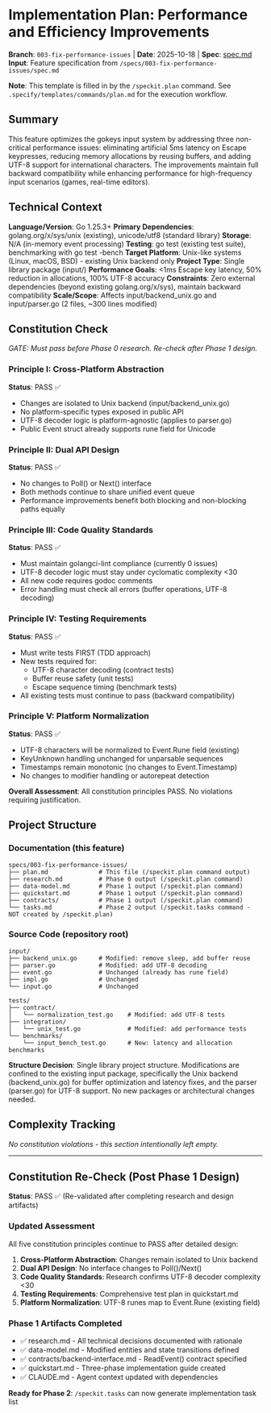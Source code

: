 # Implementation Plan: Performance and Efficiency Improvements

**Branch**: `003-fix-performance-issues` | **Date**: 2025-10-18 | **Spec**: [spec.md](./spec.md)
**Input**: Feature specification from `/specs/003-fix-performance-issues/spec.md`

**Note**: This template is filled in by the `/speckit.plan` command. See `.specify/templates/commands/plan.md` for the execution workflow.

## Summary

This feature optimizes the gokeys input system by addressing three non-critical performance issues: eliminating artificial 5ms latency on Escape keypresses, reducing memory allocations by reusing buffers, and adding UTF-8 support for international characters. The improvements maintain full backward compatibility while enhancing performance for high-frequency input scenarios (games, real-time editors).

## Technical Context

**Language/Version**: Go 1.25.3+
**Primary Dependencies**: golang.org/x/sys/unix (existing), unicode/utf8 (standard library)
**Storage**: N/A (in-memory event processing)
**Testing**: go test (existing test suite), benchmarking with go test -bench
**Target Platform**: Unix-like systems (Linux, macOS, BSD) - existing Unix backend only
**Project Type**: Single library package (input/)
**Performance Goals**: <1ms Escape key latency, 50% reduction in allocations, 100% UTF-8 accuracy
**Constraints**: Zero external dependencies (beyond existing golang.org/x/sys), maintain backward compatibility
**Scale/Scope**: Affects input/backend_unix.go and input/parser.go (2 files, ~300 lines modified)

## Constitution Check

*GATE: Must pass before Phase 0 research. Re-check after Phase 1 design.*

### Principle I: Cross-Platform Abstraction
**Status**: PASS ✅
- Changes are isolated to Unix backend (input/backend_unix.go)
- No platform-specific types exposed in public API
- UTF-8 decoder logic is platform-agnostic (applies to parser.go)
- Public Event struct already supports rune field for Unicode

### Principle II: Dual API Design
**Status**: PASS ✅
- No changes to Poll() or Next() interface
- Both methods continue to share unified event queue
- Performance improvements benefit both blocking and non-blocking paths equally

### Principle III: Code Quality Standards
**Status**: PASS ✅
- Must maintain golangci-lint compliance (currently 0 issues)
- UTF-8 decoder logic must stay under cyclomatic complexity <30
- All new code requires godoc comments
- Error handling must check all errors (buffer operations, UTF-8 decoding)

### Principle IV: Testing Requirements
**Status**: PASS ✅
- Must write tests FIRST (TDD approach)
- New tests required for:
  - UTF-8 character decoding (contract tests)
  - Buffer reuse safety (unit tests)
  - Escape sequence timing (benchmark tests)
- All existing tests must continue to pass (backward compatibility)

### Principle V: Platform Normalization
**Status**: PASS ✅
- UTF-8 characters will be normalized to Event.Rune field (existing)
- KeyUnknown handling unchanged for unparsable sequences
- Timestamps remain monotonic (no changes to Event.Timestamp)
- No changes to modifier handling or autorepeat detection

**Overall Assessment**: All constitution principles PASS. No violations requiring justification.

## Project Structure

### Documentation (this feature)

```
specs/003-fix-performance-issues/
├── plan.md              # This file (/speckit.plan command output)
├── research.md          # Phase 0 output (/speckit.plan command)
├── data-model.md        # Phase 1 output (/speckit.plan command)
├── quickstart.md        # Phase 1 output (/speckit.plan command)
├── contracts/           # Phase 1 output (/speckit.plan command)
└── tasks.md             # Phase 2 output (/speckit.tasks command - NOT created by /speckit.plan)
```

### Source Code (repository root)

```
input/
├── backend_unix.go      # Modified: remove sleep, add buffer reuse
├── parser.go            # Modified: add UTF-8 decoding
├── event.go             # Unchanged (already has rune field)
├── impl.go              # Unchanged
└── input.go             # Unchanged

tests/
├── contract/
│   └── normalization_test.go    # Modified: add UTF-8 tests
├── integration/
│   └── unix_test.go             # Modified: add performance tests
└── benchmarks/
    └── input_bench_test.go      # New: latency and allocation benchmarks
```

**Structure Decision**: Single library project structure. Modifications are confined to the existing input package, specifically the Unix backend (backend_unix.go) for buffer optimization and latency fixes, and the parser (parser.go) for UTF-8 support. No new packages or architectural changes needed.

## Complexity Tracking

*No constitution violations - this section intentionally left empty.*

---

## Constitution Re-Check (Post Phase 1 Design)

**Status**: PASS ✅ (Re-validated after completing research and design artifacts)

### Updated Assessment

All five constitution principles continue to PASS after detailed design:

1. **Cross-Platform Abstraction**: Changes remain isolated to Unix backend
2. **Dual API Design**: No interface changes to Poll()/Next()
3. **Code Quality Standards**: Research confirms UTF-8 decoder complexity <30
4. **Testing Requirements**: Comprehensive test plan in quickstart.md
5. **Platform Normalization**: UTF-8 runes map to Event.Rune (existing field)

### Phase 1 Artifacts Completed

- ✅ research.md - All technical decisions documented with rationale
- ✅ data-model.md - Modified entities and state transitions defined
- ✅ contracts/backend-interface.md - ReadEvent() contract specified
- ✅ quickstart.md - Three-phase implementation guide created
- ✅ CLAUDE.md - Agent context updated with dependencies

**Ready for Phase 2**: `/speckit.tasks` can now generate implementation task list
